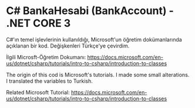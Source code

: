 # C# BankaHesabi (BankAccount) - .NET CORE 3
C#'ın temel işlevlerinin kullanıldığı, Microsoft'un öğretim dokümanlarında açıklanan bir kod. Değişkenleri Türkçe'ye çevirdim.

İlgili Microsft-Öğretim Dokumanı: https://docs.microsoft.com/en-us/dotnet/csharp/tutorials/intro-to-csharp/introduction-to-classes

The origin of this cod is Microsoft's tutorials. I made some small alterations. I translated the variables to Turkish.

Related Microsoft Tutorial: https://docs.microsoft.com/en-us/dotnet/csharp/tutorials/intro-to-csharp/introduction-to-classes

